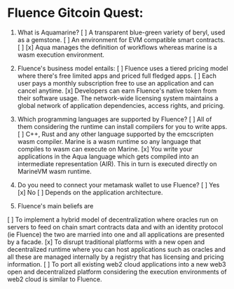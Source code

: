 # Fluence Gitcoin Quest:

1. What is Aquamarine?
[ ] A transparent blue-green variety of beryl, used as a gemstone.
[ ] An environment for EVM compatible smart contracts. [ ]
[x] Aqua manages the definition of workflows whereas marine is a wasm execution environment.

2. Fluence's business model entails:
[ ] Fluence uses a tiered pricing model where there's free limited apps and priced full fledged apps.
[ ] Each user pays a monthly subscription free to use an application and can cancel anytime.
[x] Developers can earn Fluence's native token from their software usage.  The network-wide licensing system maintains a global network of application dependencies, access rights, and pricing.

3. Which programming languages are supported by Fluence?
[ ] All of them considering the runtime can install compilers for you to write apps.
[ ] C++, Rust and any other language supported by the emcscripten wasm compiler. Marine is a wasm runtime so any language that compiles to wasm can execute on Marine.
[x] You write your applications in the Aqua language which gets compiled into an intermediate representation (AIR). This in turn is executed directly on MarineVM wasm runtime.

4. Do you need to connect your metamask wallet to use Fluence?
[ ] Yes
[x] No
[ ]  Depends on the application architecture.

5. Fluence's main beliefs are

[ ] To implement a hybrid model of decentralization where oracles run on servers to feed on chain smart contracts data and with an identity protocol (ie Fluence) the two are married into one and all applications are presented by a facade.
[x] To disrupt traditional platforms with a new open and decentralized runtime where you can host applications such as oracles and all these are managed internally by a registry that has licensing and pricing information.
[ ] To port all existing web2 cloud applications into a new web3 open and decentralized platform considering the execution environments of web2 cloud is similar to Fluence. 

